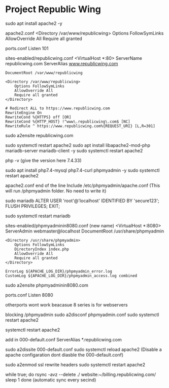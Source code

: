 # Project Republic Wing

sudo apt install apache2 -y

apache2.conf
<Directory /var/www/republicwing>
        Options FollowSymLinks
        AllowOverride All
        Require all granted
</Directory>

ports.conf
Listen 101

sites-enabled/republicwing.conf
<VirtualHost *:80>
    ServerName republicwing.com
    ServerAlias www.republicwing.com

    DocumentRoot /var/www/republicwing

    <Directory /var/www/republicwing>
        Options FollowSymLinks
        AllowOverride All
        Require all granted
    </Directory>

    # Redirect ALL to https://www.republicwing.com
    RewriteEngine On
    RewriteCond %{HTTPS} off [OR]
    RewriteCond %{HTTP_HOST} !^www\.republicwing\.com$ [NC]
    RewriteRule ^ https://www.republicwing.com%{REQUEST_URI} [L,R=301]
</VirtualHost>
sudo a2ensite republicwing.com

sudo systemctl restart apache2
sudo apt install libapache2-mod-php mariadb-server mariadb-client -y
sudo systemctl restart apache2

php -v (give the version here 7.4.33)

sudo apt install php7.4-mysql php7.4-curl phpmyadmin -y
sudo systemctl restart apache2

apache2.conf
end of the line
Include /etc/phpmyadmin/apache.conf (This will run /phpmyadmin folder. No need to write it)

sudo mariadb
ALTER USER 'root'@'localhost' IDENTIFIED BY 'secure123';
FLUSH PRIVILEGES;
EXIT;

sudo systemctl restart mariadb

sites-enabled/phpmyadminin8080.conf (new name)
<VirtualHost *:8080>
    ServerAdmin webmaster@localhost
    DocumentRoot /usr/share/phpmyadmin

    <Directory /usr/share/phpmyadmin>
        Options FollowSymLinks
        DirectoryIndex index.php
        AllowOverride All
        Require all granted
    </Directory>

    ErrorLog ${APACHE_LOG_DIR}/phpmyadmin_error.log
    CustomLog ${APACHE_LOG_DIR}/phpmyadmin_access.log combined
</VirtualHost>
sudo a2ensite phpmyadminin8080.com

ports.conf
Listen 8080

otherports wont work beacasue 8 series is for webservers

blocking /phpmyadmin
sudo a2disconf phpmyadmin.conf
sudo systemctl restart apache2

systemctl restart apache2

add in 000-default.conf
ServerAlias *.republicwing.com

sudo a2dissite 000-default.conf
sudo systemctl reload apache2 (Disable a apache configaration dont diasble the 000-default.conf) 

sudo a2enmod ssl rewrite headers
sudo systemctl restart apache2

while true; do
  rsync -avz --delete ./ website:~/billing.republicwing.com/
  sleep 1
done
(automatic sync every secind)